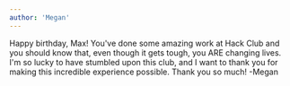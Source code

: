 ```yaml
---
author: 'Megan'
---
```

Happy birthday, Max! You've done some amazing work at Hack Club and you should know that, even though it gets tough, you ARE changing lives. I'm so lucky to have stumbled upon this club, and I want to thank you for making this incredible experience possible. Thank you so much!
-Megan
